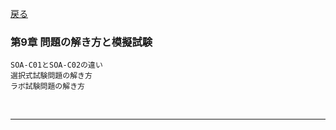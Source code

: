 [戻る](../README.md)
### 第9章 問題の解き方と模擬試験
```
SOA-C01とSOA-C02の違い
選択式試験問題の解き方
ラボ試験問題の解き方
```








<br>

-----

